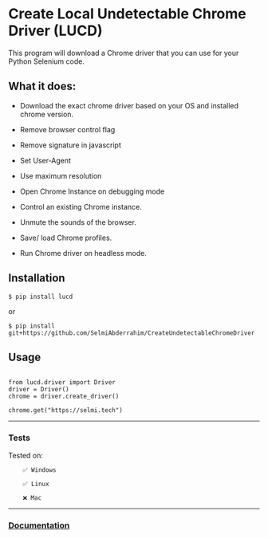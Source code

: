# Create Local Undetectable Chrome Driver (LUCD)

This program will download a Chrome driver that you can use for your Python Selenium code.

## What it does:

- Download the exact chrome driver based on your OS and installed chrome version.

- Remove browser control flag

- Remove signature in javascript

- Set User-Agent

- Use maximum resolution

- Open Chrome Instance on debugging mode

- Control an existing Chrome instance.

- Unmute the sounds of the browser.

- Save/ load Chrome profiles.

- Run Chrome driver on headless mode.

## Installation

```
$ pip install lucd 
```

or

```
$ pip install git+https://github.com/SelmiAbderrahim/CreateUndetectableChromeDriver
```

## Usage

```

from lucd.driver import Driver
driver = Driver()
chrome = driver.create_driver()

chrome.get("https://selmi.tech")

```


---


### Tests

Tested on:

        ✅ Windows

        ✅ Linux

        ❌ Mac

---

### [Documentation](https://selmi.tech/blog/post/lucd-how-to-create-undetectable-selenium-chrome-driver-python167977)

